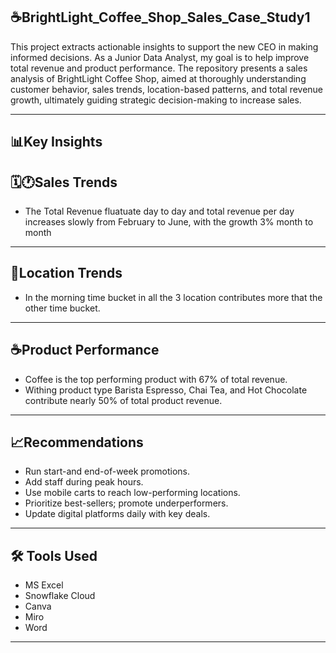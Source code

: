☕BrightLight_Coffee_Shop_Sales_Case_Study1
----------------------------------------------------------
This project extracts actionable insights to support the new CEO in making informed decisions. As a Junior Data Analyst, my goal is to help improve total revenue and product performance. The repository presents a sales analysis of BrightLight Coffee Shop, aimed at thoroughly understanding customer behavior, sales trends, location-based patterns, and total revenue growth, ultimately guiding strategic decision-making to increase sales.

-----------------------------------------------------------
📊Key Insights
-----------------------------------------------------------
🗓️🕐Sales Trends
----------------------------------
- The Total Revenue fluatuate day to day and total revenue per day increases slowly from February to June, with the growth 3% month to month
----------------------
📍Location Trends
----------------------
- In the morning time bucket in all the 3 location contributes more that the other time bucket.
-----------------------
☕Product Performance
------------------------
- Coffee is the top performing product with 67% of total revenue.
- Withing product type Barista Espresso, Chai Tea, and Hot Chocolate contribute nearly 50% of total product revenue.
---------------------------------
📈Recommendations
---------------------------------
- Run start-and end-of-week promotions.
- Add staff during peak hours.
- Use mobile carts to reach low-performing locations.
- Prioritize best-sellers; promote underperformers.
- Update digital platforms daily with key deals.
------------------------------
🛠️ Tools Used
-------------
- MS Excel
- Snowflake Cloud 
- Canva
- Miro
- Word
- ------------------------------




